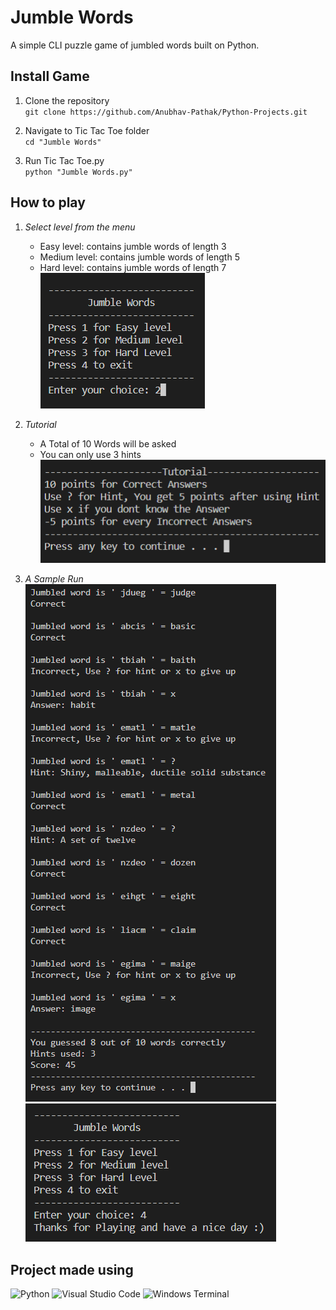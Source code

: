 # Jumble Words

A simple CLI puzzle game of jumbled words built on Python.

## Install Game

1. Clone the repository  
   `git clone https://github.com/Anubhav-Pathak/Python-Projects.git`

2. Navigate to Tic Tac Toe folder  
   `cd "Jumble Words"`

3. Run Tic Tac Toe.py  
   `python "Jumble Words.py"`

## How to play

1. _Select level from the menu_
   * Easy level: contains jumble words of length 3
   * Medium level: contains jumble words of length 5
   * Hard level: contains jumble words of length 7  
   ![Menu](./Screenshots/Jumble%20Words%201.png)

2. _Tutorial_  
   * A Total of 10 Words will be asked
   * You can only use 3 hints  
   ![Tutorial](./Screenshots/Jumble%20Words%202.png)

3. _A Sample Run_  
   ![Sample Run](./Screenshots/Jumble%20Words%203.png)  
   ![Exit](./Screenshots/Jumble%20Words%204.png)

## Project made using

![Python](https://img.shields.io/badge/python-3670A0?style=for-the-badge&logo=python&logoColor=ffdd54)
![Visual Studio Code](https://img.shields.io/badge/Visual%20Studio%20Code-0078d7.svg?style=for-the-badge&logo=visual-studio-code&logoColor=white)
![Windows Terminal](https://img.shields.io/badge/Windows%20Terminal-%234D4D4D.svg?style=for-the-badge&logo=windows-terminal&logoColor=white)
